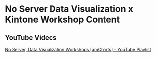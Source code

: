 # No Server Data Visualization x Kintone Workshop Content

## YouTube Videos

[No Server, Data Visualization Workshops [amCharts] - YouTube Playlist](https://youtube.com/playlist?list=PL_Mf7E0DfF04Nn1JGoxmKg0NZpooFFyI2)
